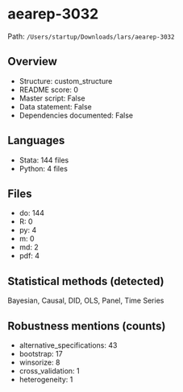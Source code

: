 # aearep-3032

Path: `/Users/startup/Downloads/lars/aearep-3032`

## Overview
- Structure: custom_structure
- README score: 0
- Master script: False
- Data statement: False
- Dependencies documented: False

## Languages
- Stata: 144 files
- Python: 4 files

## Files
- do: 144
- R: 0
- py: 4
- m: 0
- md: 2
- pdf: 4

## Statistical methods (detected)
Bayesian, Causal, DID, OLS, Panel, Time Series

## Robustness mentions (counts)
- alternative_specifications: 43
- bootstrap: 17
- winsorize: 8
- cross_validation: 1
- heterogeneity: 1